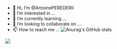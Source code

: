 - 👋 Hi, I’m @AntoinePEREDERII
- 👀 I’m interested in ...
- 🌱 I’m currently learning ...
- 💞️ I’m looking to collaborate on ...
- 📫 How to reach me ...
![Anurag's GitHub stats](https://github-readme-stats.vercel.app/api?username=AntoinePEREDERII&show_icons=true&theme=radical)
<a href="https://github.com/AntoinePEREDERII/github-readme-stats">
  <img align="center" src="https://github-readme-stats.vercel.app/api/pin/?username=AntoinePEREDERII&repo=github-readme-stats" />
</a>

<!---
AntoinePEREDERII/AntoinePEREDERII is a ✨ special ✨ repository because its `README.md` (this file) appears on your GitHub profile.
You can click the Preview link to take a look at your changes.
--->
